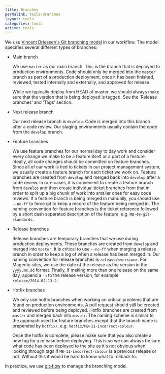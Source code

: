 ```yaml
---
title: Branches
permalink: tools/branches
layout: tools
categories: tools
active: tools
---
```


We use [Vincent Driessen's Git branching model](http://nvie.com/posts/a-successful-git-branching-model/) in our workflow. The model specifies several different types of branches:

- Main branch

  We use `master` as our main branch. This is the branch that is deployed to production environments. Code should only be merged into the `master` branch as part of a production deployment, once it has been finished, reviewed, tested internally and externally, and approved for release.

  While we typically deploy from HEAD of master, we should always make sure that the version that is being deployed is tagged.  See the 'Release branches' and 'Tags' section.

- Next release branch

  Our next release branch is `develop`. Code is merged into this branch after a code review. Our staging environments usually contain the code from the `develop` branch.

- Feature branches

  We use feature branches for our normal day to day work and consider every change we make to be a feature itself or a part of a feature. Ideally, all code changes should be committed on feature branches. Since all of our work is tied to tickets in our project management system, we usually create a feature branch for each ticket we work on. Feature branches are created from `develop` and merged back into `develop` after a code review. In rare cases, it is convenient to create a feature branch from `develop` and then create individual ticket branches from that in order to split up a big chunk of work into smaller ones for easy code reviews. If a feature branch is being merged in manually, you should use `--no-ff` to force git to keep a record of the feature being merged in. The naming convention for feature branches is the ticket reference followed by a short dash separated description of the feature, e.g. `MB-49-git-standards`.

- Release branches

  Release branches are temporary branches that we use during production deployments. These branches are created from `develop` and merged into `master`. It is critical to use `--no-ff` when merging a release branch in order to keep a log of when a release has been merged in. Our naming convention for release branches is `release/<version>`. For Magento sites, we use the date of the release as the version in the `yyyy.mm.dd` format. Finally, if making more than one release on the same day, append a `-n` to the release version, for example `release/2014.02.13-2`.

- Hotfix branches

  We only use hotfix branches when working on critical problems that are found on production environments.  A pull request should still be created and reviewed before being deployed. Hotfix branches are created from `master` and merged back into `master`. The naming scheme is similar to the approach used for feature branches except that the branch name is prepended by `hotfix/`, e.g. `hotfix/MB-11-incorrect-colour`.

  Once the hotfix is complete, please make sure that you also create a new tag for a release before deploying.  This is so we can always be sure what code has been deployed to the site as it's not obvious when looking through tags if `MB-11-incorrect-colour` is a previous release or not.   Without this it would be hard to know what to rollback to.


In practice, we use [git-flow](https://github.com/nvie/gitflow) to manage the branching model.
